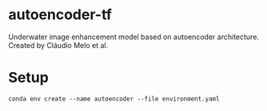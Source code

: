 # autoencoder-tf

Underwater image enhancement model based on autoencoder architecture. Created by Cláudio Melo et al.

# Setup

```conda env create --name autoencoder --file environment.yaml```
